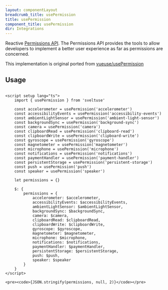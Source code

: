 ```yaml
---
layout: componentLayout
breadcrumb_title: usePermission
title: usePermission
component_title: usePermission
dir: Integrations
---
```


Reactive [Permissions API](https://developer.mozilla.org/en-US/docs/Web/API/Permissions_API). The Permissions API provides the tools to allow developers to implement a better user experience as far as permissions are concerned.

This implementation is original ported from [vueuse/usePermission](https://vueuse.org/core/usePermission)

## Usage

```svelte example

<script setup lang="ts">
	import { usePermission } from 'sveltuse'

	const accelerometer = usePermission('accelerometer')
	const accessibilityEvents = usePermission('accessibility-events')
	const ambientLightSensor = usePermission('ambient-light-sensor')
	const backgroundSync = usePermission('background-sync')
	const camera = usePermission('camera')
	const clipboardRead = usePermission('clipboard-read')
	const clipboardWrite = usePermission('clipboard-write')
	const gyroscope = usePermission('gyroscope')
	const magnetometer = usePermission('magnetometer')
	const microphone = usePermission('microphone')
	const notifications = usePermission('notifications')
	const paymentHandler = usePermission('payment-handler')
	const persistentStorage = usePermission('persistent-storage')
	const push = usePermission('push')
	const speaker = usePermission('speaker')

	let permissions = {}

	$: {
		permissions = {
			accelerometer: $accelerometer,
			accessibilityEvents: $accessibilityEvents,
			ambientLightSensor: $ambientLightSensor,
			backgroundSync: $backgroundSync,
			camera: $camera,
			clipboardRead: $clipboardRead,
			clipboardWrite: $clipboardWrite,
			gyroscope: $gyroscope,
			magnetometer: $magnetometer,
			microphone: $microphone,
			notifications: $notifications,
			paymentHandler: $paymentHandler,
			persistentStorage: $persistentStorage,
			push: $push,
			speaker: $speaker
		}
	}
</script>

<pre><code>{JSON.stringify(permissions, null, 2)}</code></pre>

```
